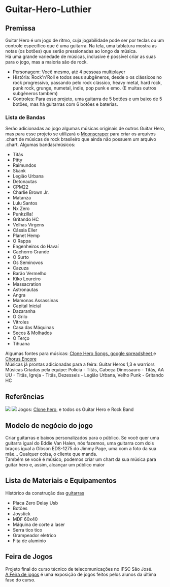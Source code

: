 # Guitar-Hero-Luthier

## Premissa
Guitar Hero é um jogo de ritmo, cuja jogabilidade pode ser por teclas ou um controle específico que é uma guitarra. Na tela, uma tablatura mostra as notas (os botões) que serão pressionadas ao longo da música. <br>
Há uma grande variedade de músicas, inclusive é possível criar as suas para o jogo, mas a maioria são de rock.

- Personagem: Você mesmo, até 4 pessoas multiplayer
- História: Rock'n'Roll e todos seus subgêneros, desde o os clássicos no rock progressivo, passando pelo rock clássico, heavy metal, hard rock, punk rock, grunge, numetal, indie, pop punk e emo. (E muitas outros subgêneros também)
- Controles: Para esse projeto, uma guitarra de 5 botões e um baixo de 5 botões, mas há guitarras com 6 botões e baterias.

### Lista de Bandas
Serão adicionadas ao jogo algumas músicas originais de outros Guitar Hero, mas para esse projeto se utilizará o [Moonscraper](https://github.com/FireFox2000000/Moonscraper-Chart-Editor) para criar os arquivos .chart de músicas de rock brasileiro que ainda não possuem um arquivo .chart. Algumas bandas/músicos:
- Titãs
- Pitty
- Raimundos
- Skank
- Legião Urbana
- Detonautas
- CPM22
- Charlie Brown Jr.
- Matanza
- Lulu Santos
- Nx Zero
- Punkzilla!
- Gritando HC
- Velhas Virgens
- Cássia Eller
- Planet Hemp
- O Rappa
- Engenheiros do Havaí
- Cachorro Grande
- O Surto
- Os Seminovos
- Cazuza
- Barão Vermelho
- Kiko Loureiro
- Massacration
- Astronautas
- Angra
- Mamonas Assassinas
- Capital Inicial
- Dazaranha
- O Grilo
- Vitroles
- Casa das Máquinas
- Secos & Molhados
- O Terço
- Tihuana

Algumas fontes para músicas: <a href="https://docs.google.com/spreadsheets/d/13B823ukxdVMocowo1s5XnT3tzciOfruhUVePENKc01o/edit?gid=1870223413#gid=1870223413">Clone Hero Songs, google spreadsheet </a> e <a href="https://www.enchor.us/">Chorus Encore</a> <br>
Músicas já prontas adicionadas para a feira: Guitar Heros 1,3 e warriors<br>
Músicas Criadas pela equipe: Polícia - Titãs, Cabeça Dinossauro - Titãs, AA UU - Titãs, Igreja - Titãs, Dezesseis - Legião Urbana, Velho Punk - Gritando HC

## Referências
<img src="https://imgs.search.brave.com/nkVsceQrH-vyZJWk2q8AWI7shmcy0CjzVhlwY-29OkE/rs:fit:500:0:0:0/g:ce/aHR0cHM6Ly9odHRw/Mi5tbHN0YXRpYy5j/b20vRF9OUV9OUF84/NDc2MzQtTUxCNTQx/MTk3Mzg1MTRfMDMy/MDIzLVcud2VicA"/>
<img src="https://imgs.search.brave.com/pdp0tcuJ0hjM3Q3n1SnVeRAmHgjoqpKrMa5YKmY0egI/rs:fit:500:0:0:0/g:ce/aHR0cHM6Ly9tLm1l/ZGlhLWFtYXpvbi5j/b20vaW1hZ2VzL0kv/NDE0ZUNyLWZOUEwu/anBn"/>
Jogos: <a href="https://clonehero.net/">Clone hero</a>, e todos os Guitar Hero e Rock Band

## Modelo de negócio do jogo
Criar guitarras e baixos personalizados para o público. Se você quer uma guitarra igual do Eddie Van Halen, nós fazemos, uma guitarra com dois braços igual a Gibson EDS-1275 do Jimmy Page, uma com a foto da sua mãe... Qualquer coisa, o cliente que manda. <br>
Também se você é músico, podemos criar um chart da sua música para guitar hero e, assim, alcançar um público maior

## Lista de Materiais e Equipamentos
Histórico da construção das [guitarras](guitarras/guitarras.md)
* Placa Zero Delay Usb
* Botões
* Joystick
* MDF 60x40
* Máquina de corte a laser
* Serra tico tico
* Grampeador eletrico
* Fita de aluminio

## Feira de Jogos
Projeto final do curso técnico de telecomunicações no IFSC São José. <br>
[A Feira de jogos](https://github.com/feira-de-jogos/docs) é uma exposição de jogos feitos pelos alunos da última fase do curso.
